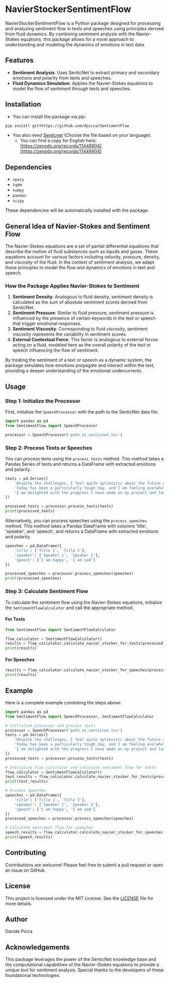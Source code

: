 # NavierStockerSentimentFlow

NavierStockerSentimentFlow is a Python package designed for processing and analyzing sentiment flow in texts and speeches using principles derived from fluid dynamics. By combining sentiment analysis with the Navier-Stokes equations, this package allows for a novel approach to understanding and modeling the dynamics of emotions in text data.

## Features

- **Sentiment Analysis**: Uses SenticNet to extract primary and secondary emotions and polarity from texts and speeches.
- **Fluid Dynamics Simulation**: Applies the Navier-Stokes equations to model the flow of sentiment through texts and speeches.

## Installation

* You can install the package via pip:

```sh
pip install git+https://github.com/dpicca/SentimentFlow
```

* You also need [Senticnet](https://sentic.net/downloads/) (Choose the file based on your language).
    * You can find a copy for English here: [https://zenodo.org/records/11449904](https://zenodo.org/records/11449904)

## Dependencies

- `spacy`
- `tqdm`
- `numpy`
- `pandas`
- `scipy`

These dependencies will be automatically installed with the package.

## General Idea of Navier-Stokes and Sentiment Flow

The Navier-Stokes equations are a set of partial differential equations that describe the motion of fluid substances such as liquids and gases. These equations account for various factors including velocity, pressure, density, and viscosity of the fluid. In the context of sentiment analysis, we adapt these principles to model the flow and dynamics of emotions in text and speech.

### How the Package Applies Navier-Stokes to Sentiment

1. **Sentiment Density**: Analogous to fluid density, sentiment density is calculated as the sum of absolute sentiment scores derived from SenticNet.
2. **Sentiment Pressure**: Similar to fluid pressure, sentiment pressure is influenced by the presence of certain keywords in the text or speech that trigger emotional responses.
3. **Sentiment Viscosity**: Corresponding to fluid viscosity, sentiment viscosity represents the variability in sentiment scores.
4. **External Contextual Force**: This factor is analogous to external forces acting on a fluid, modeled here as the overall polarity of the text or speech influencing the flow of sentiment.

By treating the sentiment of a text or speech as a dynamic system, the package simulates how emotions propagate and interact within the text, providing a deeper understanding of the emotional undercurrents.

## Usage

### Step 1: Initialize the Processor

First, initialize the `SpeechProcessor` with the path to the SenticNet data file.

```python
import pandas as pd
from SentimentFlow import SpeechProcessor

processor = SpeechProcessor('path_to_senticnet.tsv')
```

### Step 2: Process Texts or Speeches

You can process texts using the `process_texts` method. This method takes a Pandas Series of texts and returns a DataFrame with extracted emotions and polarity.

```python
texts = pd.Series([
    'Despite the challenges, I feel quite optimistic about the future and the opportunities it holds.',
    'Today has been a particularly tough day, and I am feeling overwhelmed by everything happening around me.',
    'I am delighted with the progress I have made on my project and look forward to sharing it with my team.'
])

processed_texts = processor.process_texts(texts)
print(processed_texts)
```

Alternatively, you can process speeches using the `process_speeches` method. This method takes a Pandas DataFrame with columns 'title', 'speaker', and 'speech', and returns a DataFrame with extracted emotions and polarity.

```python
speeches = pd.DataFrame({
    'title': ['Title 1', 'Title 2'],
    'speaker': ['Speaker 1', 'Speaker 2'],
    'speech': ['I am happy', 'I am sad']
})

processed_speeches = processor.process_speeches(speeches)
print(processed_speeches)
```

### Step 3: Calculate Sentiment Flow

To calculate the sentiment flow using the Navier-Stokes equations, initialize the `SentimentFlowCalculator` and call the appropriate method.

#### For Texts

```python
from SentimentFlow import SentimentFlowCalculator

flow_calculator = SentimentFlowCalculator()
results = flow_calculator.calculate_navier_stocker_for_texts(processed_texts)
print(results)
```

#### For Speeches

```python
results = flow_calculator.calculate_navier_stocker_for_speeches(processed_speeches)
print(results)
```

## Example

Here is a complete example combining the steps above:

```python
import pandas as pd
from SentimentFlow import SpeechProcessor, SentimentFlowCalculator

# Initialize processor and process texts
processor = SpeechProcessor('path_to_senticnet.tsv')
texts = pd.Series([
    'Despite the challenges, I feel quite optimistic about the future and the opportunities it holds.',
    'Today has been a particularly tough day, and I am feeling overwhelmed by everything happening around me.',
    'I am delighted with the progress I have made on my project and look forward to sharing it with my team.'
])
processed_texts = processor.process_texts(texts)

# Initialize flow calculator and calculate sentiment flow for texts
flow_calculator = SentimentFlowCalculator()
text_results = flow_calculator.calculate_navier_stocker_for_texts(processed_texts)
print(text_results)

# Process speeches
speeches = pd.DataFrame({
    'title': ['Title 1', 'Title 2'],
    'speaker': ['Speaker 1', 'Speaker 2'],
    'speech': ['I am happy', 'I am sad']
})
processed_speeches = processor.process_speeches(speeches)

# Calculate sentiment flow for speeches
speech_results = flow_calculator.calculate_navier_stocker_for_speeches(processed_speeches)
print(speech_results)
```

## Contributing

Contributions are welcome! Please feel free to submit a pull request or open an issue on GitHub.

## License

This project is licensed under the MIT License. See the [LICENSE](https://github.com/unil-ish/sentimentflow/blob/main/LICENSE) file for more details.

## Author

Davide Picca

## Acknowledgements

This package leverages the power of the SenticNet knowledge base and the computational capabilities of the Navier-Stokes equations to provide a unique tool for sentiment analysis. Special thanks to the developers of these foundational technologies.
